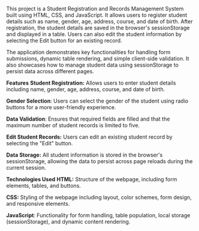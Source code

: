 This project is a Student Registration and Records Management System built using HTML, CSS, and JavaScript. It allows users to register student details such as name, gender, age, address, course, and date of birth. After registration, the student details are saved in the browser's sessionStorage and displayed in a table. Users can also edit the student information by selecting the Edit button for an existing record.

The application demonstrates key functionalities for handling form submissions, dynamic table rendering, and simple client-side validation. It also showcases how to manage student data using sessionStorage to persist data across different pages.

**Features**
**Student Registration:** Allows users to enter student details including name, gender, age, address, course, and date of birth.

**Gender Selection**: Users can select the gender of the student using radio buttons for a more user-friendly experience.

**Data Validation**: Ensures that required fields are filled and that the maximum number of student records is limited to five.

**Edit Student Records:** Users can edit an existing student record by selecting the "Edit" button.

**Data Storage:** All student information is stored in the browser's sessionStorage, allowing the data to persist across page reloads during the current session.

**Technologies Used**
**HTML:** Structure of the webpage, including form elements, tables, and buttons.

**CSS:** Styling of the webpage including layout, color schemes, form design, and responsive elements.

**JavaScript**: Functionality for form handling, table population, local storage (sessionStorage), and dynamic content rendering.

